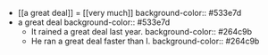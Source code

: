 - [[a great deal]] = [[very much]]
  background-color:: #533e7d
- a great deal
  background-color:: #533e7d
	- It rained a great deal last year.
	  background-color:: #264c9b
	- He ran a great deal faster than I.
	  background-color:: #264c9b